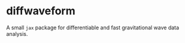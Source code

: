 # diffwaveform

A small `jax` package for differentiable and fast gravitational wave data analysis.
